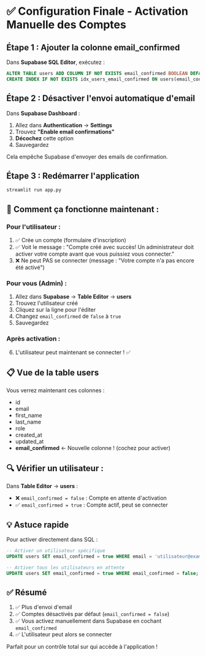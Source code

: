 # ✅ Configuration Finale - Activation Manuelle des Comptes

## Étape 1 : Ajouter la colonne email_confirmed

Dans **Supabase SQL Editor**, exécutez :

```sql
ALTER TABLE users ADD COLUMN IF NOT EXISTS email_confirmed BOOLEAN DEFAULT FALSE;
CREATE INDEX IF NOT EXISTS idx_users_email_confirmed ON users(email_confirmed);
```

## Étape 2 : Désactiver l'envoi automatique d'email

Dans **Supabase Dashboard** :
1. Allez dans **Authentication** → **Settings**
2. Trouvez **"Enable email confirmations"**
3. **Décochez** cette option
4. Sauvegardez

Cela empêche Supabase d'envoyer des emails de confirmation.

## Étape 3 : Redémarrer l'application

```bash
streamlit run app.py
```

## 🎯 Comment ça fonctionne maintenant :

### Pour l'utilisateur :
1. ✅ Crée un compte (formulaire d'inscription)
2. ✅ Voit le message : "Compte créé avec succès! Un administrateur doit activer votre compte avant que vous puissiez vous connecter."
3. ❌ Ne peut PAS se connecter (message : "Votre compte n'a pas encore été activé")

### Pour vous (Admin) :
1. Allez dans **Supabase** → **Table Editor** → **users**
2. Trouvez l'utilisateur créé
3. Cliquez sur la ligne pour l'éditer
4. Changez `email_confirmed` de `false` à `true`
5. Sauvegardez

### Après activation :
6. L'utilisateur peut maintenant se connecter ! ✅

## 📋 Vue de la table users

Vous verrez maintenant ces colonnes :
- id
- email
- first_name
- last_name
- role
- created_at
- updated_at
- **email_confirmed** ← Nouvelle colonne ! (cochez pour activer)

## 🔍 Vérifier un utilisateur :

Dans **Table Editor** → **users** :
- ❌ `email_confirmed = false` : Compte en attente d'activation
- ✅ `email_confirmed = true` : Compte actif, peut se connecter

## 💡 Astuce rapide

Pour activer directement dans SQL :

```sql
-- Activer un utilisateur spécifique
UPDATE users SET email_confirmed = true WHERE email = 'utilisateur@example.com';

-- Activer tous les utilisateurs en attente
UPDATE users SET email_confirmed = true WHERE email_confirmed = false;
```

## ✅ Résumé

1. ✅ Plus d'envoi d'email
2. ✅ Comptes désactivés par défaut (`email_confirmed = false`)
3. ✅ Vous activez manuellement dans Supabase en cochant `email_confirmed`
4. ✅ L'utilisateur peut alors se connecter

Parfait pour un contrôle total sur qui accède à l'application !
